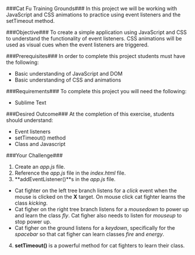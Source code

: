 ###Cat Fu Training Grounds###
In this project we will be working with JavaScript and CSS animations to practice using event listeners and the setTimeout method.

###Objective###
To create a simple application using JavaScript and CSS to understand the functionality of event listeners. CSS animations will be used as visual cues when the event listeners are triggered.

###Prerequisites###
In order to complete this project students must have the following:
* Basic understanding of JavaScript and DOM
* Basic understanding of CSS and animations

###Requirements###
To complete this project you will need the following:
* Sublime Text

###Desired Outcome###
At the completion of this exercise, students should understand:
* Event listeners
* setTimeout() method
* Class and Javascript

###Your Challenge###
1. Create an *app.js* file.
2. Reference the *app.js* file in the *index.html* file.
3. **addEventListener()**s in the *app.js* file.
  * Cat fighter on the left tree branch listens for a *click* event when the mouse is clicked on the **X** target. On mouse click cat fighter learns the class *kicking*.
  * Cat figher on the right tree branch listens for a *mousedown* to power up and learn the class *fly*. Cat figher also needs to listen for *mouseup* to stop power up.
  * Cat figher on the ground listens for a *keydown*, specifically for the *spacebar* so that cat figher can learn classes *fire* and *energy*.
4. **setTimeout()** is a powerful method for cat fighters to learn their class.

